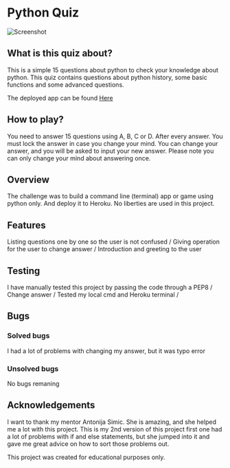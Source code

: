 # Python Quiz

![Screenshot](https://bdm.network/wp-content/uploads/2022/01/pythhon-quzi-ci.png)

## What is this quiz about?

This is a simple 15 questions about python to check your knowledge about python. This quiz contains questions about python history, some basic functions and some advanced questions.

The deployed app can be found [Here](https://ci-python-quiz.herokuapp.com/)

## How to play?

You need to answer 15 questions using A, B, C or D. After every answer. You must lock the answer in case you change your mind. You can change your answer, and you will be asked to input your new answer. Please note you can only change your mind about answering once.

## Overview

The challenge was to build a command line (terminal) app or game using python only. And deploy it to Heroku. No liberties are used in this project. 

## Features

Listing questions one by one so the user is not confused /
Giving operation for the user to change answer / 
Introduction and greeting to the user

## Testing

I have manually tested this project by passing the code through a PEP8 / 
Change answer / 
Tested my local cmd and Heroku terminal /

## Bugs

### Solved bugs
I had a lot of problems with changing my answer, but it was typo error

### Unsolved bugs
No bugs remaning

## Acknowledgements
I want to thank my mentor Antonija Simic. She is amazing, and she helped me a lot with this project. This is my 2nd version of this project first one had a lot of problems with if and else statements, but she jumped into it and gave me great advice on how to sort those problems out.

This project was created for educational purposes only.
